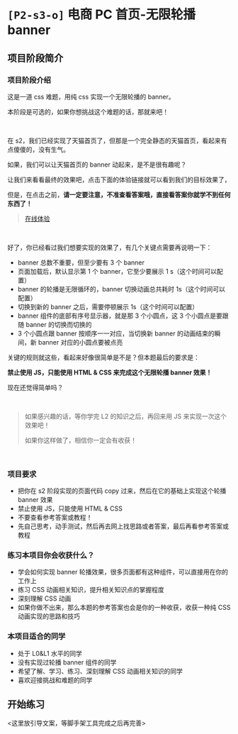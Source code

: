 # `[P2-s3-o]` 电商 PC 首页-无限轮播 banner

## 项目阶段简介

### 项目阶段介绍

这是一道 css 难题，用纯 css 实现一个无限轮播的 banner。

本阶段是可选的，如果你想挑战这个难题的话，那就来吧！

<br>

在 s2，我们已经实现了天猫首页了，但那是一个完全静态的天猫首页，看起来有点傻傻的，没有生气。

如果，我们可以让天猫首页的 banner 动起来，是不是很有趣呢？

让我们来看看最终的效果吧，点击下面的体验链接就可以看到我们的目标效果了，

但是，在点击之前，**请一定要注意，不准查看答案哦，直接看答案你就学不到任何东西了！**

> [在线体验](https://zhidaofe.github.io/P2-E-commerce-home-page/s3/index.html)

<br>

好了，你已经看过我们想要实现的效果了，有几个关键点需要再说明一下：

- banner 总数不重要，但至少要有 3 个 banner
- 页面加载后，默认显示第 1 个 banner，它至少要展示 1 s（这个时间可以配置）
- banner 的轮播是无限循环的，banner 切换动画总共耗时 1s（这个时间可以配置）
- 切换到新的 banner 之后，需要停顿展示 1s（这个时间可以配置）
- banner 组件的底部有序号显示器，就是那 3 个小圆点，这 3 个小圆点是要跟随 banner 的切换而切换的
- 3 个小圆点跟 banner 按顺序一一对应，当切换新 banner 的动画结束的瞬间，新 banner 对应的小圆点要被点亮

关键的规则就这些，看起来好像很简单是不是？但本题最后的要求是：

**禁止使用 JS，只能使用 HTML & CSS 来完成这个无限轮播 banner 效果！**

现在还觉得简单吗？

<br>

> 如果感兴趣的话，等你学完 L2 的知识之后，再回来用 JS 来实现一次这个效果吧！
>
> 如果你这样做了，相信你一定会有收获！

<br>

### 项目要求

- 把你在 s2 阶段实现的页面代码 copy 过来，然后在它的基础上实现这个轮播 banner 效果
- 禁止使用 JS，只能使用 HTML & CSS
- 不要查看参考答案或教程！
- 先自己思考，动手测试，然后再去网上找思路或者答案，最后再看参考答案或教程

### 练习本项目你会收获什么？

- 学会如何实现 banner 轮播效果，很多页面都有这种组件，可以直接用在你的工作上
- 练习 CSS 动画相关知识，提升相关知识点的掌握程度
- 深刻理解 CSS 动画
- 如果你做不出来，那么本题的参考答案也会是你的一种收获，收获一种纯 CSS 动画实现的思路和技巧

### 本项目适合的同学

- 处于 L0&L1 水平的同学
- 没有实现过轮播 banner 组件的同学
- 希望了解、学习、练习、深刻理解 CSS 动画相关知识的同学
- 喜欢迎接挑战和难题的同学

## 开始练习

<这里放引导文案，等脚手架工具完成之后再完善>

